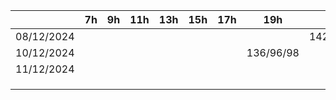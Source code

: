 
|            | 7h  | 9h  | 11h | 13h | 15h | 17h | 19h       | 21h        | 23h |
| ---------- | --- | --- | --- | --- | --- | --- | --------- | ---------- | --- |
| 08/12/2024 |     |     |     |     |     |     |           | 142/100/86 |     |
| 10/12/2024 |     |     |     |     |     |     | 136/96/98 |            |     |
| 11/12/2024 |     |     |     |     |     |     |           |            |     |
|            |     |     |     |     |     |     |           |            |     |
|            |     |     |     |     |     |     |           |            |     |
|            |     |     |     |     |     |     |           |            |     |
